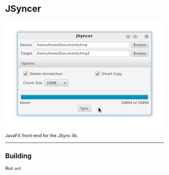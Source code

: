 # JSyncer
![Image of JSyncer](https://github.com/pulse0ne/JSyncer/blob/master/jsyncer.png?raw=true)

JavaFX front-end for the JSync lib.

---

## Building
Run `ant`
